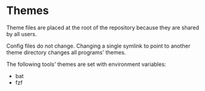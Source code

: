 # Themes

Theme files are placed at the root of the repository because they are shared by all users.

Config files do not change. Changing a single symlink to point to another theme directory changes all programs' themes.

The following tools' themes are set with environment variables:
  - bat
  - fzf

